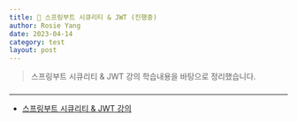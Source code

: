 ```yaml
---
title: 📖 스프링부트 시큐리티 & JWT (진행중)
author: Rosie Yang
date: 2023-04-14
category: test
layout: post
---
```


> 스프링부트 시큐리티 & JWT 강의 학습내용을 바탕으로 정리했습니다.

### 

****
+ [스프링부트 시큐리티 & JWT 강의](https://www.inflearn.com/course/%EC%8A%A4%ED%94%84%EB%A7%81%EB%B6%80%ED%8A%B8-%EC%8B%9C%ED%81%90%EB%A6%AC%ED%8B%B0/dashboard) 

<div style="padding:3px; margin:200px 0;"></div>   




